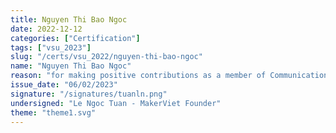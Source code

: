 ```yaml
---
title: Nguyen Thi Bao Ngoc
date: 2022-12-12
categories: ["Certification"]
tags: ["vsu_2023"]
slug: "/certs/vsu_2022/nguyen-thi-bao-ngoc"
name: "Nguyen Thi Bao Ngoc"
reason: "for making positive contributions as a member of Communication department of Viet Nam STEAM Union, in the period of 2021-2022"
issue_date: "06/02/2023"
signature: "/signatures/tuanln.png"
undersigned: "Le Ngoc Tuan - MakerViet Founder"
theme: "theme1.svg"
---
```

